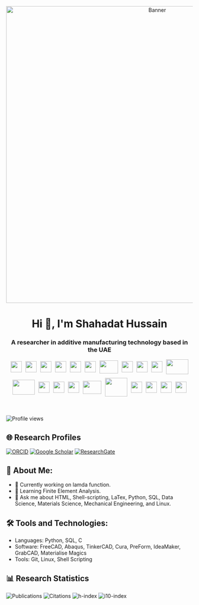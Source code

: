

<div align="center">
  <img src="https://github.com/shahadat-hussain/shahadat-hussain/blob/main/a.gif.webp" alt="Banner" width="800">
</div>


<div align="center">
  <h1>Hi 👋, I'm Shahadat Hussain </h1>
  <h3 style="border-bottom: none;">A researcher in additive manufacturing technology based in the UAE</h3>
</div>



<div style="display: flex; justify-content: center; align-items: center; flex-wrap: wrap; gap: 10px;margin-bottom: 20px;">
  <img src="https://github.com/shahadat-hussain/shahadat-hussain/raw/main/1.png" width="30" height="30">
  <img src="https://github.com/shahadat-hussain/shahadat-hussain/raw/main/c.svg" width="30" height="30">
  <img src="https://github.com/shahadat-hussain/shahadat-hussain/raw/main/3.png" width="30" height="30">
  <img src="https://github.com/shahadat-hussain/shahadat-hussain/raw/main/matlab.png" width="30" height="30">
  <img src="https://github.com/shahadat-hussain/shahadat-hussain/raw/main/r.png" width="30" height="30">
  <img src="https://github.com/shahadat-hussain/shahadat-hussain/raw/main/cpp.png" width="30" height="30">
  <img src="https://github.com/shahadat-hussain/shahadat-hussain/raw/main/latex.svg" width="50" height="35">
  <img src="https://github.com/shahadat-hussain/shahadat-hussain/raw/main/4.png" width="30" height="30">
 
  <img src="https://github.com/shahadat-hussain/shahadat-hussain/raw/main/6.png" width="30" height="30">
  <img src="https://github.com/shahadat-hussain/shahadat-hussain/raw/main/zsh.png" width="30" height="30">
 
  <img src="https://github.com/shahadat-hussain/shahadat-hussain/raw/main/10.png" width="60" height="40">
  <img src="https://github.com/shahadat-hussain/shahadat-hussain/raw/main/11.png" width="60" height="40">
  <img src="https://github.com/shahadat-hussain/shahadat-hussain/raw/main/12.webp" width="30" height="30">
  <img src="https://github.com/shahadat-hussain/shahadat-hussain/raw/main/13.png" width="30" height="30">
  <img src="https://github.com/shahadat-hussain/shahadat-hussain/raw/main/14.png" width="30" height="30">
  <img src="https://github.com/shahadat-hussain/shahadat-hussain/raw/main/15.webp" width="50" height="35">
  <img src="https://github.com/shahadat-hussain/shahadat-hussain/raw/main/16.png" width="60" height="50">
  <img src="https://github.com/shahadat-hussain/shahadat-hussain/raw/main/17.png" width="30" height="30">
 
  <img src="https://github.com/shahadat-hussain/shahadat-hussain/raw/main/19.jpg" width="30" height="30">
  <img src="https://github.com/shahadat-hussain/shahadat-hussain/raw/main/excel.webp" width="30" height="30">
  <img src="https://github.com/shahadat-hussain/shahadat-hussain/raw/main/2.png" width="30" height="30">
   
</div>
<br>

  ![Profile views](https://komarev.com/ghpvc/?username=shahadat-hussain&color=blue)



## 🌐 Research Profiles

<div align="justify">

[![ORCID](https://img.shields.io/badge/ORCID-0000--0002--4355--2169-green?style=for-the-badge&logo=orcid)](https://orcid.org/0000-0002-4355-2169)
[![Google Scholar](https://img.shields.io/badge/Google%20Scholar-Profile-blue?style=for-the-badge&logo=google-scholar)](https://scholar.google.com/citations?user=tQNSWaAAAAAJ&hl=en)
[![ResearchGate](https://img.shields.io/badge/ResearchGate-Profile-9cf?style=for-the-badge&logo=researchgate)](https://www.researchgate.net/profile/Shahadat-Hussain)

</div>












<h2>🚀 About Me:</h2>
<ul>
  <li>🔭 Currently working on lamda function.</li>
  <li>🌱 Learning Finite Element Analysis.</li>
  <li>💬 Ask me about HTML, Shell-scripting, LaTex, Python, SQL, Data Science, Materials Science, Mechanical Engineering, and Linux.</li>
</ul>

<h2>🛠 Tools and Technologies:</h2>
<ul>
  <li>Languages: Python, SQL, C</li>
  <li>Software: FreeCAD, Abaqus, TinkerCAD, Cura, PreForm, IdeaMaker, GrabCAD, Materialise Magics</li>
  <li>Tools: Git, Linux, Shell Scripting</li>
</ul>



## 📊 Research Statistics

![Publications](https://img.shields.io/badge/Publications-13-blue?style=for-the-badge)
![Citations](https://img.shields.io/badge/Citations-377-green?style=for-the-badge)
![h-index](https://img.shields.io/badge/h--index-9-orange?style=for-the-badge)
![i10-index](https://img.shields.io/badge/i10--index-9-yellow?style=for-the-badge)





<!--
**shahadat-hussain/shahadat-hussain** is a ✨ _special_ ✨ repository because its `README.md` (this file) appears on your GitHub profile.

Here are some ideas to get you started:

- 🔭 I’m currently working on ...
- 🌱 I’m currently learning ...
- 👯 I’m looking to collaborate on ...
- 🤔 I’m looking for help with ...
- 💬 Ask me about ...
- 📫 How to reach me: ...
- 😄 Pronouns: ...
- ⚡ Fun fact: ...
-->
